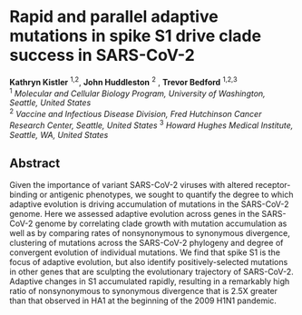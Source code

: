 # Rapid and parallel adaptive mutations in spike S1 drive clade success in SARS-CoV-2
**Kathryn Kistler** <sup>1,2</sup>, **John Huddleston** <sup>2</sup> , **Trevor Bedford** <sup>1,2,3</sup> <br />
<sup>1</sup> *Molecular and Cellular Biology Program, University of Washington, Seattle, United States* <br />
<sup>2</sup> *Vaccine and Infectious Disease Division, Fred Hutchinson Cancer Research Center, Seattle, United States*
<sup>3</sup> *Howard Hughes Medical Institute, Seattle, WA, United States*

## Abstract
Given the importance of variant SARS-CoV-2 viruses with altered receptor-binding or antigenic phenotypes, we sought to quantify the degree to which adaptive evolution is driving accumulation of mutations in the SARS-CoV-2 genome.
Here we assessed adaptive evolution across genes in the SARS-CoV-2 genome by correlating clade growth with mutation accumulation as well as by comparing rates of nonsynonymous to synonymous divergence, clustering of mutations across the SARS-CoV-2 phylogeny and degree of convergent evolution of individual mutations.
We find that spike S1 is the focus of adaptive evolution, but also identify positively-selected mutations in other genes that are sculpting the evolutionary trajectory of SARS-CoV-2.
Adaptive changes in S1 accumulated rapidly, resulting in a remarkably high ratio of nonsynonymous to synonymous divergence that is 2.5X greater than that observed in HA1 at the beginning of the 2009 H1N1 pandemic.
